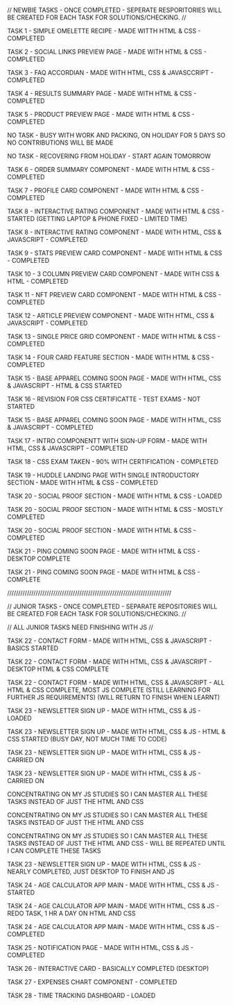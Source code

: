 // NEWBIE TASKS - ONCE COMPLETED - SEPERATE RESPORITORIES WILL BE CREATED FOR EACH TASK FOR SOLUTIONS/CHECKING. //

TASK 1 - SIMPLE OMELETTE RECIPE - MADE WITTH HTML & CSS - COMPLETED

TASK 2 - SOCIAL LINKS PREVIEW PAGE - MADE WITH HTML & CSS - COMPLETED

TASK 3 - FAQ ACCORDIAN - MADE WITH HTML, CSS & JAVASCCRIPT - COMPLETED

TASK 4 - RESULTS SUMMARY PAGE - MADE WITH HTML & CSS - COMPLETED

TASK 5 - PRODUCT PREVIEW PAGE - MADE WITH HTML & CSS - COMPLETED

NO TASK - BUSY WITH WORK AND PACKING, ON HOLIDAY FOR 5 DAYS SO NO CONTRIBUTIONS WILL BE MADE

NO TASK - RECOVERING FROM HOLIDAY - START AGAIN TOMORROW

TASK 6 - ORDER SUMMARY COMPONENT - MADE WITH HTML & CSS - COMPLETED

TASK 7 - PROFILE CARD COMPONENT - MADE WITH HTML & CSS - COMPLETED

TASK 8 - INTERACTIVE RATING COMPONENT - MADE WITH HTML & CSS - STARTED (GETTING LAPTOP & PHONE FIXED - LIMITED TIME)

TASK 8 - INTERACTIVE RATING COMPONENT - MADE WITH HTML, CSS & JAVASCRIPT - COMPLETED

TASK 9 - STATS PREVIEW CARD COMPONENT - MADE WITH HTML & CSS - COMPLETED

TASK 10 - 3 COLUMN PREVIEW CARD COMPONENT - MADE WITH CSS & HTML - COMPLETED

TASK 11 - NFT PREVIEW CARD COMPONENT - MADE WITH HTML & CSS - COMPLETED

TASK 12 - ARTICLE PREVIEW COMPONENT - MADE WITH HTML, CSS & JAVASCRIPT - COMPLETED

TASK 13 - SINGLE PRICE GRID COMPONENT - MADE WITH HTML & CSS - COMPLETED

TASK 14 - FOUR CARD FEATURE SECTION - MADE WITH HTML & CSS - COMPLETED

TASK 15 - BASE APPAREL COMING SOON PAGE - MADE WITH HTML, CSS & JAVASCRIPT - HTML & CSS STARTED

TASK 16 - REVISION FOR CSS CERTIFICATTE - TEST EXAMS - NOT STARTED

TASK 15 - BASE APPAREL COMING SOON PAGE - MADE WITH HTML, CSS & JAVASCRIPT - COMPLETED

TASK 17 - INTRO COMPONENTT WITH SIGN-UP FORM - MADE WITH HTML, CSS & JAVASCRIPT - COMPLETED

TASK 18 - CSS EXAM TAKEN - 90% WITH CERTIFICATION - COMPLETED

TASK 19 - HUDDLE LANDING PAGE WITH SINGLE INTRODUCTORY SECTION - MADE WITH HTML & CSS - COMPLETED

TASK 20 - SOCIAL PROOF SECTION - MADE WITH HTML & CSS - LOADED

TASK 20 - SOCIAL PROOF SECTION - MADE WITH HTML & CSS - MOSTLY COMPLETED

TASK 20 - SOCIAL PROOF SECTION - MADE WITH HTML & CSS - COMPLETED

TASK 21 - PING COMING SOON PAGE - MADE WITH HTML & CSS - DESKTOP COMPLETE

TASK 21 - PING COMING SOON PAGE - MADE WITH HTML & CSS - COMPLETE

///////////////////////////////////////////////////////////////////////////

// JUNIOR TASKS - ONCE COMPLETED - SEPARATE REPOSITORIES WILL BE CREATED FOR EACH TASK FOR SOLUTIONS/CHECKING. //

// ALL JUNIOR TASKS NEED FINISHING WITH JS //

TASK 22 - CONTACT FORM - MADE WITH HTML, CSS & JAVASCRIPT - BASICS STARTED

TASK 22 - CONTACT FORM - MADE WITH HTML, CSS & JAVASCRIPT - DESKTOP HTML & CSS COMPLETE

TASK 22 - CONTACT FORM - MADE WITH HTML, CSS & JAVASCRIPT - ALL HTML & CSS COMPLETE, MOST JS COMPLETE (STILL LEARNING FOR FURTHER JS REQUIREMENTS) (WILL RETURN TO FINISH WHEN LEARNT)

TASK 23 - NEWSLETTER SIGN UP - MADE WITH HTML, CSS & JS - LOADED

TASK 23 - NEWSLETTER SIGN UP - MADE WITH HTML, CSS & JS - HTML & CSS STARTED (BUSY DAY, NOT MUCH TIME TO CODE)

TASK 23 - NEWSLETTER SIGN UP - MADE WITH HTML, CSS & JS - CARRIED ON

TASK 23 - NEWSLETTER SIGN UP - MADE WITH HTML, CSS & JS - CARRIED ON

CONCENTRATING ON MY JS STUDIES SO I CAN MASTER ALL THESE TASKS INSTEAD OF JUST THE HTML AND CSS

CONCENTRATING ON MY JS STUDIES SO I CAN MASTER ALL THESE TASKS INSTEAD OF JUST THE HTML AND CSS

CONCENTRATING ON MY JS STUDIES SO I CAN MASTER ALL THESE TASKS INSTEAD OF JUST THE HTML AND CSS - WILL BE REPEATED UNTIL I CAN COMPLETE THESE TASKS

TASK 23 - NEWSLETTER SIGN UP - MADE WITH HTML, CSS & JS - NEARLY COMPLETED, JUST DESKTOP TO FINISH AND JS

TASK 24 - AGE CALCULATOR APP MAIN - MADE WITH HTML, CSS & JS - STARTED

TASK 24 - AGE CALCULATOR APP MAIN - MADE WITH HTML, CSS & JS - REDO TASK, 1 HR A DAY ON HTML AND CSS

TASK 24 - AGE CALCULATOR APP MAIN - MADE WITH HTML, CSS & JS - COMPLETED

TASK 25 - NOTIFICATION PAGE - MADE WITH HTML, CSS & JS - COMPLETED

TASK 26 - INTERACTIVE CARD - BASICALLY COMPLETED (DESKTOP)

TASK 27 - EXPENSES CHART COMPONENT - COMPLETED

TASK 28 - TIME TRACKING DASHBOARD - LOADED

